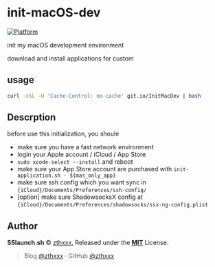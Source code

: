 # init-macOS-dev

[![Platform](https://img.shields.io/badge/platform-macOS_High_Sierra-brightgreen.svg)](https://www.apple.com/macos/high-sierra/)

init my macOS development environment

download and install applications for custom


## usage

```bash
curl -sSL -H 'Cache-Control: no-cache' git.io/InitMacDev | bash
```

## Descrption

before use this initialization, you shoule

- make sure you have a fast network environment
- login your Apple account / iCloud / App Store
- `sudo xcode-select --install` and reboot
- make sure your App Store account are purchased with `init-application.sh - ${mas_only_app}`
- make sure ssh config which you want sync in `{iCloud}/Documents/Preferences/ssh-config/`
- [option] make sure ShadowsocksX config at `{iCloud}/Documents/Preferences/shadowsocks/ssx-ng-config.plist`



## Author

**SSlaunch.sh** © [zthxxx](https://github.com/zthxxx), Released under the **[MIT](./LICENSE)** License.<br>

> Blog [@zthxxx](https://blog.zthxxx.me) · GitHub [@zthxxx](https://github.com/zthxxx)

